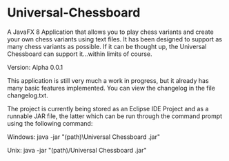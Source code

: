 # Universal-Chessboard
A JavaFX 8 Application that allows you to play chess variants and create your own chess variants using text files. It has been designed to support as many chess variants as possible. If it can be thought up, the Universal Chessboard can support it...within limits of course.

Version: Alpha 0.0.1

This application is still very much a work in progress, but it already has many basic features implemented. You can view the changelog in the file changelog.txt.


The project is currently being stored as an Eclipse IDE Project and as a runnable JAR file, the latter which can be run through the command prompt using the following command:

Windows:
java -jar "(path)\Universal Chessboard <version number>.jar"

Unix:
java -jar "(path)/Universal Chessboard <version number>.jar"
